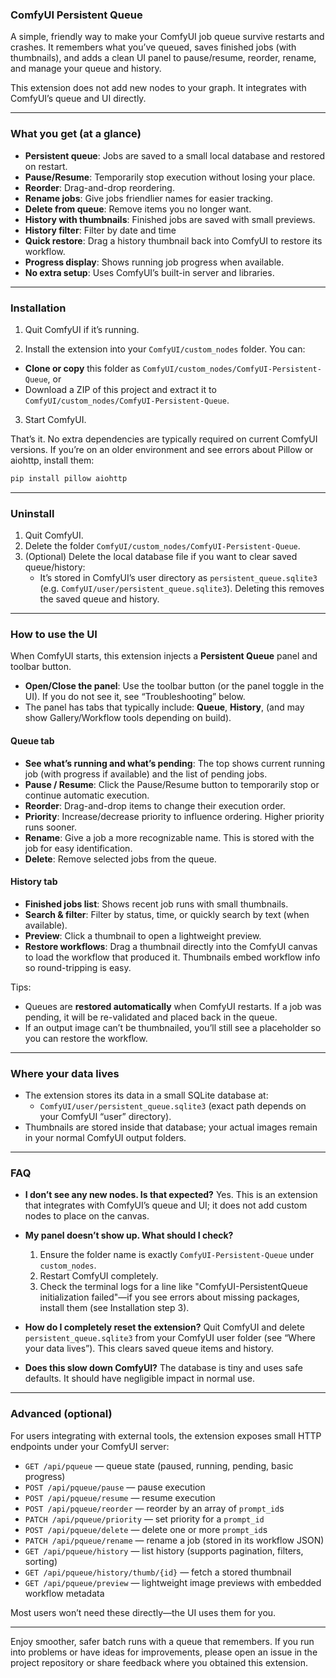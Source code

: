 ### ComfyUI Persistent Queue

A simple, friendly way to make your ComfyUI job queue survive restarts and crashes. It remembers what you’ve queued, saves finished jobs (with thumbnails), and adds a clean UI panel to pause/resume, reorder, rename, and manage your queue and history.

This extension does not add new nodes to your graph. It integrates with ComfyUI’s queue and UI directly.

---

### What you get (at a glance)
- **Persistent queue**: Jobs are saved to a small local database and restored on restart.
- **Pause/Resume**: Temporarily stop execution without losing your place.
- **Reorder**: Drag-and-drop reordering.
- **Rename jobs**: Give jobs friendlier names for easier tracking.
- **Delete from queue**: Remove items you no longer want.
- **History with thumbnails**: Finished jobs are saved with small previews.
- **History filter**: Filter by date and time
- **Quick restore**: Drag a history thumbnail back into ComfyUI to restore its workflow.
- **Progress display**: Shows running job progress when available.
- **No extra setup**: Uses ComfyUI’s built-in server and libraries.

---

### Installation

1) Quit ComfyUI if it’s running.

2) Install the extension into your `ComfyUI/custom_nodes` folder. You can:
- **Clone or copy** this folder as `ComfyUI/custom_nodes/ComfyUI-Persistent-Queue`, or
- Download a ZIP of this project and extract it to `ComfyUI/custom_nodes/ComfyUI-Persistent-Queue`.

3) Start ComfyUI.

That’s it. No extra dependencies are typically required on current ComfyUI versions. If you’re on an older environment and see errors about Pillow or aiohttp, install them:

```bash
pip install pillow aiohttp
```

---

### Uninstall

1) Quit ComfyUI.
2) Delete the folder `ComfyUI/custom_nodes/ComfyUI-Persistent-Queue`.
3) (Optional) Delete the local database file if you want to clear saved queue/history:
   - It’s stored in ComfyUI’s user directory as `persistent_queue.sqlite3` (e.g. `ComfyUI/user/persistent_queue.sqlite3`). Deleting this removes the saved queue and history.

---

### How to use the UI

When ComfyUI starts, this extension injects a **Persistent Queue** panel and toolbar button.

- **Open/Close the panel**: Use the toolbar button (or the panel toggle in the UI). If you do not see it, see “Troubleshooting” below.
- The panel has tabs that typically include: **Queue**, **History**, (and may show Gallery/Workflow tools depending on build).

#### Queue tab
- **See what’s running and what’s pending**: The top shows current running job (with progress if available) and the list of pending jobs.
- **Pause / Resume**: Click the Pause/Resume button to temporarily stop or continue automatic execution.
- **Reorder**: Drag-and-drop items to change their execution order.
- **Priority**: Increase/decrease priority to influence ordering. Higher priority runs sooner.
- **Rename**: Give a job a more recognizable name. This is stored with the job for easy identification.
- **Delete**: Remove selected jobs from the queue.

#### History tab
- **Finished jobs list**: Shows recent job runs with small thumbnails.
- **Search & filter**: Filter by status, time, or quickly search by text (when available).
- **Preview**: Click a thumbnail to open a lightweight preview.
- **Restore workflows**: Drag a thumbnail directly into the ComfyUI canvas to load the workflow that produced it. Thumbnails embed workflow info so round-tripping is easy.

Tips:
- Queues are **restored automatically** when ComfyUI restarts. If a job was pending, it will be re-validated and placed back in the queue.
- If an output image can’t be thumbnailed, you’ll still see a placeholder so you can restore the workflow.

---

### Where your data lives
- The extension stores its data in a small SQLite database at:
  - `ComfyUI/user/persistent_queue.sqlite3` (exact path depends on your ComfyUI “user” directory).
- Thumbnails are stored inside that database; your actual images remain in your normal ComfyUI output folders.

---

### FAQ

- **I don’t see any new nodes. Is that expected?**
  Yes. This is an extension that integrates with ComfyUI’s queue and UI; it does not add custom nodes to place on the canvas.

- **My panel doesn’t show up. What should I check?**
  1) Ensure the folder name is exactly `ComfyUI-Persistent-Queue` under `custom_nodes`.
  2) Restart ComfyUI completely.
  3) Check the terminal logs for a line like "ComfyUI-PersistentQueue initialization failed"—if you see errors about missing packages, install them (see Installation step 3).

- **How do I completely reset the extension?**
  Quit ComfyUI and delete `persistent_queue.sqlite3` from your ComfyUI user folder (see “Where your data lives”). This clears saved queue items and history.

- **Does this slow down ComfyUI?**
  The database is tiny and uses safe defaults. It should have negligible impact in normal use.

---

### Advanced (optional)
For users integrating with external tools, the extension exposes small HTTP endpoints under your ComfyUI server:
- `GET /api/pqueue` — queue state (paused, running, pending, basic progress)
- `POST /api/pqueue/pause` — pause execution
- `POST /api/pqueue/resume` — resume execution
- `POST /api/pqueue/reorder` — reorder by an array of `prompt_id`s
- `PATCH /api/pqueue/priority` — set priority for a `prompt_id`
- `POST /api/pqueue/delete` — delete one or more `prompt_id`s
- `PATCH /api/pqueue/rename` — rename a job (stored in its workflow JSON)
- `GET /api/pqueue/history` — list history (supports pagination, filters, sorting)
- `GET /api/pqueue/history/thumb/{id}` — fetch a stored thumbnail
- `GET /api/pqueue/preview` — lightweight image previews with embedded workflow metadata

Most users won’t need these directly—the UI uses them for you.

---

Enjoy smoother, safer batch runs with a queue that remembers. If you run into problems or have ideas for improvements, please open an issue in the project repository or share feedback where you obtained this extension.
